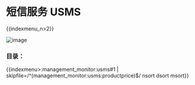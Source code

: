 # 短信服务 USMS

{{indexmenu_n>2}}

![image](/images/management_monitor/短信服务usms_官网文档首页图_01.png)

### 目录：

{{indexmenu>:management_monitor:usms#1 | skipfile=/^(management_monitor:usms:productprice)$/ nsort dsort msort}}

